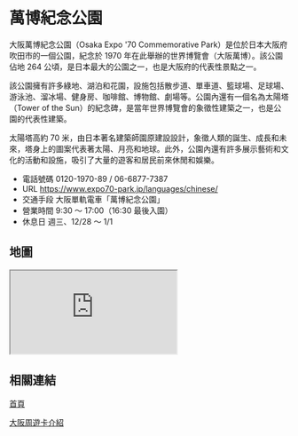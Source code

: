 # 萬博紀念公園

大阪萬博紀念公園（Osaka Expo '70 Commemorative Park）是位於日本大阪府吹田市的一個公園，紀念於 1970 年在此舉辦的世界博覽會（大阪萬博）。該公園佔地 264 公頃，是日本最大的公園之一，也是大阪府的代表性景點之一。

該公園擁有許多綠地、湖泊和花園，設施包括散步道、單車道、籃球場、足球場、游泳池、溜冰場、健身房、咖啡館、博物館、劇場等。公園內還有一個名為太陽塔（Tower of the Sun）的紀念碑，是當年世界博覽會的象徵性建築之一，也是公園的代表性建築。

太陽塔高約 70 米，由日本著名建築師園原建設設計，象徵人類的誕生、成長和未來，塔身上的圖案代表著太陽、月亮和地球。此外，公園內還有許多展示藝術和文化的活動和設施，吸引了大量的遊客和居民前來休閒和娛樂。

- 電話號碼 0120-1970-89  /  06-6877-7387
- URL https://www.expo70-park.jp/languages/chinese/
- 交通手段 大阪單軌電車「萬博紀念公園」
- 營業時間 9:30 ～ 17:00（16:30 最後入園）
- 休息日 週三、12/28 ～ 1/1

## 地圖

<iframe src="https://www.google.com/maps/embed?pb=!1m18!1m12!1m3!1d3275.9340083434395!2d135.52899920145006!3d34.80760208031112!2m3!1f0!2f0!3f0!3m2!1i1024!2i768!4f13.1!3m3!1m2!1s0x6000fcb4a27adf27%3A0x66a0ea1cda80d2b4!2sExpo%20%E2%80%9970%20Commemorative%20Park!5e0!3m2!1sen!2stw!4v1678363878824!5m2!1sen!2stw"  allowfullscreen="" loading="lazy" referrerpolicy="no-referrer-when-downgrade"></iframe>

## 相關連結

[首頁](https://www.expo70-park.jp/languages/chinese/)

[大阪周遊卡介紹](https://www.osp.osaka-info.jp/cht/facility/detail?id=132)
